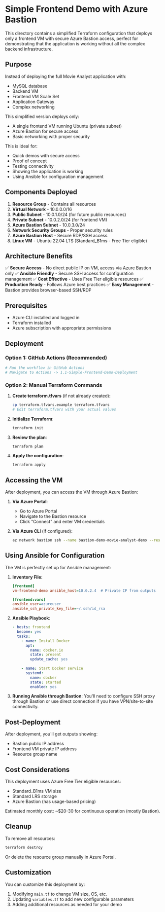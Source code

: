 # Simple Frontend Demo with Azure Bastion

This directory contains a simplified Terraform configuration that deploys only a frontend VM with secure Azure Bastion access, perfect for demonstrating that the application is working without all the complex backend infrastructure.

## Purpose

Instead of deploying the full Movie Analyst application with:
- MySQL database
- Backend VM
- Frontend VM Scale Set
- Application Gateway
- Complex networking

This simplified version deploys only:
- A single frontend VM running Ubuntu (private subnet)
- Azure Bastion for secure access
- Basic networking with proper security

This is ideal for:
- Quick demos with secure access
- Proof of concept
- Testing connectivity
- Showing the application is working
- Using Ansible for configuration management

## Components Deployed

1. **Resource Group** - Contains all resources
2. **Virtual Network** - 10.0.0.0/16
3. **Public Subnet** - 10.0.1.0/24 (for future public resources)
4. **Private Subnet** - 10.0.2.0/24 (for frontend VM)
5. **Azure Bastion Subnet** - 10.0.3.0/24
6. **Network Security Groups** - Proper security rules
7. **Azure Bastion Host** - Secure RDP/SSH access
8. **Linux VM** - Ubuntu 22.04 LTS (Standard_B1ms - Free Tier eligible)

## Architecture Benefits

✅ **Secure Access** - No direct public IP on VM, access via Azure Bastion only
✅ **Ansible Friendly** - Secure SSH access for configuration management
✅ **Cost Effective** - Uses Free Tier eligible resources
✅ **Production Ready** - Follows Azure best practices
✅ **Easy Management** - Bastion provides browser-based SSH/RDP

## Prerequisites

- Azure CLI installed and logged in
- Terraform installed
- Azure subscription with appropriate permissions

## Deployment

### Option 1: GitHub Actions (Recommended)

```bash
# Run the workflow in GitHub Actions
# Navigate to Actions -> 1.1-Simple-Frontend-Demo-Deployment
```

### Option 2: Manual Terraform Commands

1. **Create terraform.tfvars** (if not already created):
   ```bash
   cp terraform.tfvars.example terraform.tfvars
   # Edit terraform.tfvars with your actual values
   ```

2. **Initialize Terraform**:
   ```bash
   terraform init
   ```

3. **Review the plan**:
   ```bash
   terraform plan
   ```

4. **Apply the configuration**:
   ```bash
   terraform apply
   ```

## Accessing the VM

After deployment, you can access the VM through Azure Bastion:

1. **Via Azure Portal**:
   - Go to Azure Portal
   - Navigate to the Bastion resource
   - Click "Connect" and enter VM credentials

2. **Via Azure CLI** (if configured):
   ```bash
   az network bastion ssh --name bastion-demo-movie-analyst-demo --resource-group rg-demo-movie-analyst-demo --target-resource-id /subscriptions/YOUR-SUBSCRIPTION-ID/resourceGroups/rg-demo-movie-analyst-demo/providers/Microsoft.Compute/virtualMachines/vm-frontend-demo
   ```

## Using Ansible for Configuration

The VM is perfectly set up for Ansible management:

1. **Inventory File**:
   ```ini
   [frontend]
   vm-frontend-demo ansible_host=10.0.2.4  # Private IP from outputs
   
   [frontend:vars]
   ansible_user=azureuser
   ansible_ssh_private_key_file=~/.ssh/id_rsa
   ```

2. **Ansible Playbook**:
   ```yaml
   - hosts: frontend
     become: yes
     tasks:
       - name: Install Docker
         apt:
           name: docker.io
           state: present
           update_cache: yes
       
       - name: Start Docker service
         systemd:
           name: docker
           state: started
           enabled: yes
   ```

3. **Running Ansible through Bastion**:
   You'll need to configure SSH proxy through Bastion or use direct connection if you have VPN/site-to-site connectivity.

## Post-Deployment

After deployment, you'll get outputs showing:
- Bastion public IP address
- Frontend VM private IP address
- Resource group name

## Cost Considerations

This deployment uses Azure Free Tier eligible resources:
- Standard_B1ms VM size
- Standard LRS storage
- Azure Bastion (has usage-based pricing)

Estimated monthly cost: ~$20-30 for continuous operation (mostly Bastion).

## Cleanup

To remove all resources:
```bash
terraform destroy
```

Or delete the resource group manually in Azure Portal.

## Customization

You can customize this deployment by:
1. Modifying `main.tf` to change VM size, OS, etc.
2. Updating `variables.tf` to add new configurable parameters
3. Adding additional resources as needed for your demo